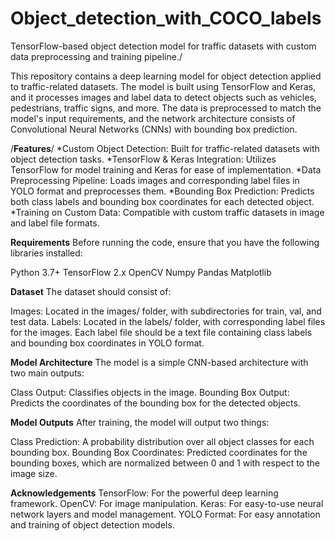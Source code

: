 # Object_detection_with_COCO_labels
TensorFlow-based object detection model for traffic datasets with custom data preprocessing and training pipeline./

This repository contains a deep learning model for object detection applied to traffic-related datasets. The model is built using TensorFlow and Keras, and it processes images and label data to detect objects such as vehicles, pedestrians, traffic signs, and more. The data is preprocessed to match the model's input requirements, and the network architecture consists of Convolutional Neural Networks (CNNs) with bounding box prediction.

/**Features**/
*Custom Object Detection: Built for traffic-related datasets with object detection tasks.
*TensorFlow & Keras Integration: Utilizes TensorFlow for model training and Keras for ease of implementation.
*Data Preprocessing Pipeline: Loads images and corresponding label files in YOLO format and preprocesses them.
*Bounding Box Prediction: Predicts both class labels and bounding box coordinates for each detected object.
*Training on Custom Data: Compatible with custom traffic datasets in image and label file formats.

**Requirements**
Before running the code, ensure that you have the following libraries installed:

Python 3.7+
TensorFlow 2.x
OpenCV
Numpy
Pandas
Matplotlib

**Dataset**
The dataset should consist of:

Images: Located in the images/ folder, with subdirectories for train, val, and test data.
Labels: Located in the labels/ folder, with corresponding label files for the images. Each label file should be a text file containing class labels and bounding box coordinates in YOLO format.

**Model Architecture**
The model is a simple CNN-based architecture with two main outputs:

Class Output: Classifies objects in the image.
Bounding Box Output: Predicts the coordinates of the bounding box for the detected objects.

**Model Outputs**
After training, the model will output two things:

Class Prediction: A probability distribution over all object classes for each bounding box.
Bounding Box Coordinates: Predicted coordinates for the bounding boxes, which are normalized between 0 and 1 with respect to the image size.

**Acknowledgements**
TensorFlow: For the powerful deep learning framework.
OpenCV: For image manipulation.
Keras: For easy-to-use neural network layers and model management.
YOLO Format: For easy annotation and training of object detection models.
